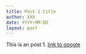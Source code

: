 ```yaml
---
title: Post 1 title
author: XXX
date: YYYY-MM-DD
layout: post
---
```


This is an post 1.
[link to google][1]

[1]: https://www.google.com.tw/